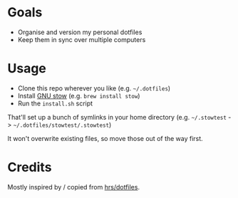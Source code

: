 # Goals

- Organise and version my personal dotfiles
- Keep them in sync over multiple computers

# Usage

- Clone this repo wherever you like (e.g. `~/.dotfiles`)
- Install [GNU stow][] (e.g. `brew install stow`) 
- Run the `install.sh` script

That'll set up a bunch of symlinks in your home directory (e.g.
`~/.stowtest` -> `~/.dotfiles/stowtest/.stowtest`)

It won't overwrite existing files, so move those out of the way
first.

# Credits

Mostly inspired by / copied from [hrs/dotfiles][].

[GNU stow]: https://www.gnu.org/software/stow/
[hrs/dotfiles]: https://github.com/hrs/dotfiles

